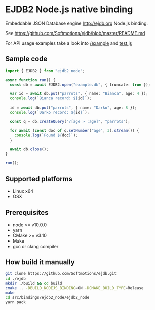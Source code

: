 # EJDB2 Node.js native binding

Embeddable JSON Database engine http://ejdb.org Node.js binding.

See https://github.com/Softmotions/ejdb/blob/master/README.md

For API usage examples take a look into [/example](https://github.com/Softmotions/ejdb/tree/master/src/bindings/ejdb2_node/example) and [test.js](https://github.com/Softmotions/ejdb/tree/master/src/bindings/ejdb2_node/test.js)

## Sample code

```ts
import { EJDB2 } from "ejdb2_node";

async function run() {
  const db = await EJDB2.open("example.db", { truncate: true });

  var id = await db.put("parrots", { name: "Bianca", age: 4 });
  console.log(`Bianca record: ${id}`);

  id = await db.put("parrots", { name: "Darko", age: 8 });
  console.log(`Darko record: ${id}`);

  const q = db.createQuery("/[age > :age]", "parrots");

  for await (const doc of q.setNumber("age", 3).stream()) {
    console.log(`Found ${doc}`);
  }

  await db.close();
}

run();
```

## Supported platforms

- Linux x64
- OSX

## Prerequisites

- node >= v10.0.0
- yarn
- CMake >= v3.10
- Make
- gcc or clang compiler

## How build it manually

```sh
git clone https://github.com/Softmotions/ejdb.git
cd ./ejdb
mkdir ./build && cd build
cmake .. -DBUILD_NODEJS_BINDING=ON -DCMAKE_BUILD_TYPE=Release
make
cd src/bindings/ejdb2_node/ejdb2_node
yarn pack
```
